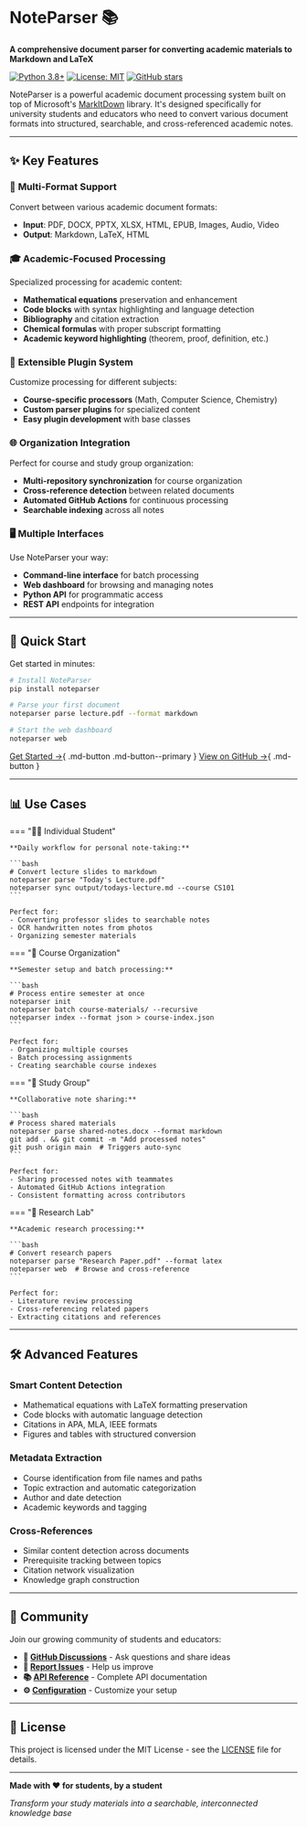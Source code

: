 # NoteParser 📚

**A comprehensive document parser for converting academic materials to Markdown and LaTeX**

[![Python 3.8+](https://img.shields.io/badge/python-3.8+-blue.svg)](https://www.python.org/downloads/)
[![License: MIT](https://img.shields.io/badge/License-MIT-yellow.svg)](https://opensource.org/licenses/MIT)
[![GitHub stars](https://img.shields.io/github/stars/CollegeNotesOrg/noteparser)](https://github.com/CollegeNotesOrg/noteparser)

NoteParser is a powerful academic document processing system built on top of Microsoft's [MarkItDown](https://github.com/microsoft/markitdown) library. It's designed specifically for university students and educators who need to convert various document formats into structured, searchable, and cross-referenced academic notes.

---

## ✨ Key Features

### 🔄 **Multi-Format Support**
Convert between various academic document formats:

- **Input**: PDF, DOCX, PPTX, XLSX, HTML, EPUB, Images, Audio, Video
- **Output**: Markdown, LaTeX, HTML

### 🎓 **Academic-Focused Processing**
Specialized processing for academic content:

- **Mathematical equations** preservation and enhancement
- **Code blocks** with syntax highlighting and language detection
- **Bibliography** and citation extraction
- **Chemical formulas** with proper subscript formatting
- **Academic keyword highlighting** (theorem, proof, definition, etc.)

### 🔌 **Extensible Plugin System**
Customize processing for different subjects:

- **Course-specific processors** (Math, Computer Science, Chemistry)
- **Custom parser plugins** for specialized content
- **Easy plugin development** with base classes

### 🌐 **Organization Integration**
Perfect for course and study group organization:

- **Multi-repository synchronization** for course organization
- **Cross-reference detection** between related documents
- **Automated GitHub Actions** for continuous processing
- **Searchable indexing** across all notes

### 🖥️ **Multiple Interfaces**
Use NoteParser your way:

- **Command-line interface** for batch processing
- **Web dashboard** for browsing and managing notes
- **Python API** for programmatic access
- **REST API** endpoints for integration

---

## 🚀 Quick Start

Get started in minutes:

```bash
# Install NoteParser
pip install noteparser

# Parse your first document
noteparser parse lecture.pdf --format markdown

# Start the web dashboard
noteparser web
```

[Get Started →](quickstart.md){ .md-button .md-button--primary }
[View on GitHub →](https://github.com/CollegeNotesOrg/noteparser){ .md-button }

---

## 📊 Use Cases

=== "👨‍🎓 Individual Student"

    **Daily workflow for personal note-taking:**
    
    ```bash
    # Convert lecture slides to markdown
    noteparser parse "Today's Lecture.pdf" 
    noteparser sync output/todays-lecture.md --course CS101
    ```
    
    Perfect for:
    - Converting professor slides to searchable notes
    - OCR handwritten notes from photos
    - Organizing semester materials

=== "🏫 Course Organization"

    **Semester setup and batch processing:**
    
    ```bash
    # Process entire semester at once
    noteparser init
    noteparser batch course-materials/ --recursive
    noteparser index --format json > course-index.json
    ```
    
    Perfect for:
    - Organizing multiple courses
    - Batch processing assignments
    - Creating searchable course indexes

=== "👥 Study Group"

    **Collaborative note sharing:**
    
    ```bash
    # Process shared materials
    noteparser parse shared-notes.docx --format markdown
    git add . && git commit -m "Add processed notes"
    git push origin main  # Triggers auto-sync
    ```
    
    Perfect for:
    - Sharing processed notes with teammates
    - Automated GitHub Actions integration
    - Consistent formatting across contributors

=== "🔬 Research Lab"

    **Academic research processing:**
    
    ```bash
    # Convert research papers
    noteparser parse "Research Paper.pdf" --format latex
    noteparser web  # Browse and cross-reference
    ```
    
    Perfect for:
    - Literature review processing
    - Cross-referencing related papers
    - Extracting citations and references

---

## 🛠️ Advanced Features

### **Smart Content Detection**
- Mathematical equations with LaTeX formatting preservation
- Code blocks with automatic language detection
- Citations in APA, MLA, IEEE formats
- Figures and tables with structured conversion

### **Metadata Extraction**
- Course identification from file names and paths
- Topic extraction and automatic categorization
- Author and date detection
- Academic keywords and tagging

### **Cross-References**
- Similar content detection across documents
- Prerequisite tracking between topics
- Citation network visualization
- Knowledge graph construction

---

## 🤝 Community

Join our growing community of students and educators:

- **💬 [GitHub Discussions](https://github.com/CollegeNotesOrg/noteparser/discussions)** - Ask questions and share ideas
- **🐛 [Report Issues](https://github.com/CollegeNotesOrg/noteparser/issues)** - Help us improve
- **📚 [API Reference](api-reference.md)** - Complete API documentation
- **⚙️ [Configuration](configuration.md)** - Customize your setup

---

## 📄 License

This project is licensed under the MIT License - see the [LICENSE](https://github.com/CollegeNotesOrg/noteparser/blob/master/LICENSE) file for details.

---

**Made with ❤️ for students, by a student**

*Transform your study materials into a searchable, interconnected knowledge base*